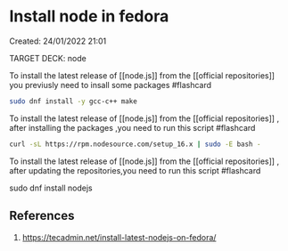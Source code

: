 # Install node in fedora 
Created: 24/01/2022 21:01 

TARGET DECK: node

To install the latest release of [[node.js]] from the [[official repositories]] you previusly need to insall some packages  #flashcard 

```sh
sudo dnf install -y gcc-c++ make 
```

To install the latest release of [[node.js]] from the [[official repositories]] , after installing the packages ,you need to run this script  #flashcard  
```sh
curl -sL https://rpm.nodesource.com/setup_16.x | sudo -E bash - 

```

To install the latest release of [[node.js]] from the [[official repositories]] , after updating the repositories,you need to run this script  #flashcard  

sudo dnf install nodejs 





## References 
1. https://tecadmin.net/install-latest-nodejs-on-fedora/